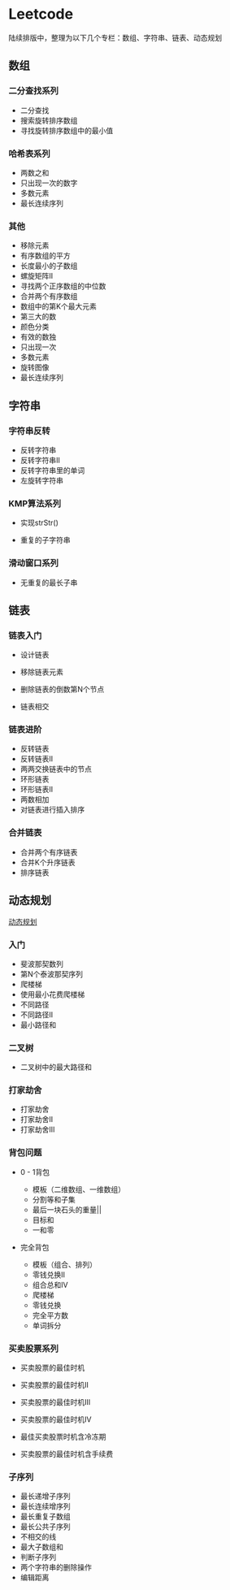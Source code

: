 # Leetcode


陆续排版中，整理为以下几个专栏：数组、字符串、链表、动态规划




## 数组

### 二分查找系列



- 二分查找
- 搜索旋转排序数组
- 寻找旋转排序数组中的最小值



### 哈希表系列

- 两数之和
- 只出现一次的数字
- 多数元素
- 最长连续序列



### 其他

- 移除元素
- 有序数组的平方
- 长度最小的子数组
- 螺旋矩阵Ⅱ
- 寻找两个正序数组的中位数
- 合并两个有序数组
- 数组中的第K个最大元素
- 第三大的数
- 颜色分类
- 有效的数独
- 只出现一次
- 多数元素
- 旋转图像
- 最长连续序列





## 字符串



### 字符串反转

- 反转字符串
- 反转字符串Ⅱ
- 反转字符串里的单词
- 左旋转字符串



### KMP算法系列

- 实现strStr()

- 重复的子字符串

  

### 滑动窗口系列

- 无重复的最长子串





## 链表

### 链表入门

- 设计链表

- 移除链表元素
- 删除链表的倒数第N个节点
- 链表相交



### 链表进阶

- 反转链表
- 反转链表Ⅱ
- 两两交换链表中的节点
- 环形链表
- 环形链表Ⅱ
- 两数相加
- 对链表进行插入排序



### 合并链表

- 合并两个有序链表
- 合并K个升序链表
- 排序链表



## 动态规划
[动态规划](https://github.com/GTyingzi/Leetcode/tree/main/%E5%8A%A8%E6%80%81%E8%A7%84%E5%88%92)

### 入门

- 斐波那契数列
- 第N个泰波那契序列
- 爬楼梯
- 使用最小花费爬楼梯
- 不同路径
- 不同路径Ⅱ
- 最小路径和



### 二叉树

- 二叉树中的最大路径和



### 打家劫舍

- 打家劫舍
- 打家劫舍Ⅱ
- 打家劫舍Ⅲ



### 背包问题

- 0 - 1背包
  - 模板（二维数组、一维数组）
  - 分割等和子集
  - 最后一块石头的重量||
  - 目标和
  - 一和零

- 完全背包
  - 模板（组合、排列）
  - 零钱兑换Ⅱ
  - 组合总和Ⅳ
  - 爬楼梯
  - 零钱兑换
  - 完全平方数
  - 单词拆分



### 买卖股票系列

- 买卖股票的最佳时机

- 买卖股票的最佳时机Ⅱ

- 买卖股票的最佳时机Ⅲ

- 买卖股票的最佳时机Ⅳ

- 最佳买卖股票时机含冷冻期

- 买卖股票的最佳时机含手续费

  

### 子序列

- 最长递增子序列
- 最长连续增序列
- 最长重复子数组
- 最长公共子序列
- 不相交的线
- 最大子数组和
- 判断子序列
- 两个字符串的删除操作
- 编辑距离
